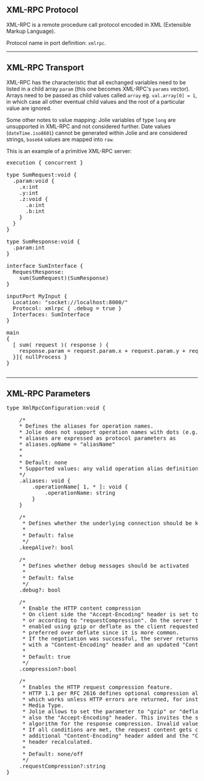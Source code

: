 ## XML-RPC Protocol

XML-RPC is a remote procedure call protocol encoded in XML (Extensible Markup Language).

Protocol name in port definition: `xmlrpc`.

---

## XML-RPC Transport

XML-RPC has the characteristic that all exchanged variables need to be listed
in a child array `param` (this one becomes XML-RPC's `params` vector). Arrays
need to be passed as child values called `array` eg. `val.array[0] = 1`, in which
case all other eventual child values and the root of a particular value are ignored.

Some other notes to value mapping: Jolie variables of type `long` are unsupported
in XML-RPC and not considered further. Date values (`dateTime.iso8601`) cannot be
generated within Jolie and are considered strings, `base64` values are mapped into `raw`.

This is an example of a primitive XML-RPC server:

<pre class="code">
execution { concurrent }

type SumRequest:void {
  .param:void {
    .x:int
    .y:int
    .z:void {
      .a:int
      .b:int
    }
  }
}

type SumResponse:void {
  .param:int
}

interface SumInterface {
  RequestResponse: 
    sum(SumRequest)(SumResponse)
}

inputPort MyInput {
  Location: "socket://localhost:8000/"
  Protocol: xmlrpc { .debug = true }
  Interfaces: SumInterface
}

main
{
  [ sum( request )( response ) {
    response.param = request.param.x + request.param.y + request.param.z.a + request.param.z.b
  }]{ nullProcess }
}

</pre>

---

## XML-RPC Parameters

<pre class="code">
type XmlRpcConfiguration:void {

	/*
	* Defines the aliases for operation names.
	* Jolie does not support operation names with dots (e.g., myOp.operation),
	* aliases are expressed as protocol parameters as
	* aliases.opName = "aliasName"
	* 
	*
	* Default: none
	* Supported values: any valid operation alias definition
	*/
	.aliases: void {
		.operationName[ 1, * ]: void {
			.operationName: string
		}
	}

	/*
	 * Defines whether the underlying connection should be kept open.
	 *
	 * Default: false
	 */
	.keepAlive?: bool

	/*
	 * Defines whether debug messages should be activated
	 *
	 * Default: false
	 */
	.debug?: bool

	/*
	 * Enable the HTTP content compression
	 * On client side the "Accept-Encoding" header is set to "gzip, deflate"
	 * or according to "requestCompression". On the server the compression is
	 * enabled using gzip or deflate as the client requested it. gzip is
	 * preferred over deflate since it is more common.
	 * If the negotiation was successful, the server returns the compressed data
	 * with a "Content-Encoding" header and an updated "Content-Length" field.
	 *
	 * Default: true
	 */
	.compression?:bool

	/*
	 * Enables the HTTP request compression feature.
	 * HTTP 1.1 per RFC 2616 defines optional compression also on POST requests,
	 * which works unless HTTP errors are returned, for instance 415 Unsupported
	 * Media Type.
	 * Jolie allows to set the parameter to "gzip" or "deflate" which overrides
	 * also the "Accept-Encoding" header. This invites the server to use the same
	 * algorithm for the response compression. Invalid values are ignored.
	 * If all conditions are met, the request content gets compressed, an
	 * additional "Content-Encoding" header added and the "Content-Length"
	 * header recalculated.
	 *
	 * Default: none/off
	 */
	.requestCompression?:string
}

</pre>
